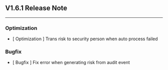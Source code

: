 ## V1.6.1 Release Note

---

### Optimization

- [ Optimization ] Trans risk to security person when auto process failed

### Bugfix

- [ Bugfix ] Fix error when generating risk from audit event
